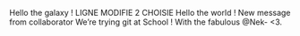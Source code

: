 
Hello the galaxy !
LIGNE MODIFIE 2 CHOISIE
Hello the world ! New message from collaborator
We’re trying git at School !
With the fabulous @Nek-  <3.
